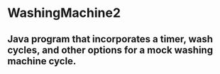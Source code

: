 # WashingMachine2

## Java program that incorporates a timer, wash cycles, and other options for a mock washing machine cycle.
